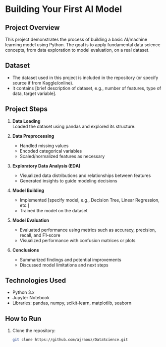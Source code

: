 # Building Your First AI Model

## Project Overview
This project demonstrates the process of building a basic AI/machine learning model using Python. The goal is to apply fundamental data science concepts, from data exploration to model evaluation, on a real dataset.

## Dataset
- The dataset used in this project is included in the repository (or specify source if from Kaggle/online).  
- It contains [brief description of dataset, e.g., number of features, type of data, target variable].

## Project Steps
1. **Data Loading**  
   Loaded the dataset using pandas and explored its structure.

2. **Data Preprocessing**  
   - Handled missing values  
   - Encoded categorical variables  
   - Scaled/normalized features as necessary

3. **Exploratory Data Analysis (EDA)**  
   - Visualized data distributions and relationships between features  
   - Generated insights to guide modeling decisions

4. **Model Building**  
   - Implemented [specify model, e.g., Decision Tree, Linear Regression, etc.]  
   - Trained the model on the dataset

5. **Model Evaluation**  
   - Evaluated performance using metrics such as accuracy, precision, recall, and F1-score  
   - Visualized performance with confusion matrices or plots

6. **Conclusions**  
   - Summarized findings and potential improvements  
   - Discussed model limitations and next steps

## Technologies Used
- Python 3.x  
- Jupyter Notebook  
- Libraries: pandas, numpy, scikit-learn, matplotlib, seaborn

## How to Run
1. Clone the repository:  
   ```bash
   git clone https://github.com/ajraouz/DataScience.git
